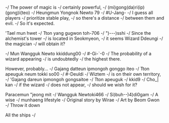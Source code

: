 -/
The power of magic is
-/
certainly powerful,
-/
(mi)gong(da)ri(ip) (gong)i(teo)
-/
Heungmun Yongnok Newto 79
-/
#U-Jang-
-/
I guess all players
-/
prioritize stable play,
-/
so there's a distance
-/
between them and evil.
-/
So it's expected.


<!-- 77 (21).jpg -->
'Tael mun hwet
-/
Tton yang gugwon toh-706
-/
")---)sshi
-/
Since the alchemist's tower
-/
is located in Seokmyeon,
-/
it seems Wizard Ddeungi
-/
the magician
-/
will obtain it?

-/
Mun Wangguk Newto kkiddung00
-/
#-Gi-`-0
-/
The probability of a wizard appearing
-/
is undoubtedly
-/
the highest there.


<!-- 77 (22).jpg -->
However, probably...
-/
Gajang datteun ipmongoh gonggo iteo
-/
Tton apeuguk neum tokki so00
-/
#-Deuldi
-/
Wiztem
-/
is on their own territory,
-/
'Gajang dareun ipmongoh gongsaitoe
-/
Tton apeuguk
-/
kkid9
-/
Cho_| kan
-/
if the wizard
-/
does not appear,
-/
should we wish for it?


<!-- 77 (23).jpg -->
Paracemun "jeong mit
-/
Wangguk Newtoki466
-/
Si)buh--)4)di0gam
-/
A wise
-/
munhaeng lifestyle
-/
Original story by Wirae
-/
Art by Beom Gwon
-/
Throw it down


<!-- 77 (24).jpg -->
All the ships
-/